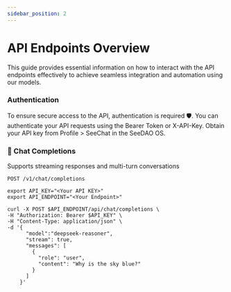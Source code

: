 ```yaml
---
sidebar_position: 2
---
```

# API Endpoints Overview
This guide provides essential information on how to interact with the API endpoints effectively to achieve seamless integration and automation using our models.

### Authentication

To ensure secure access to the API, authentication is required 🛡️. You can authenticate your API requests using the Bearer Token or X-API-Key. Obtain your API key from Profile > SeeChat in the SeeDAO OS.

### 💬 Chat Completions
Supports streaming responses and multi-turn conversations

```shell
POST /v1/chat/completions
```

```shell
export API_KEY="<Your API KEY>"
export API_ENDPOINT="<Your Endpoint>"

curl -X POST $API_ENDPOINT/api/chat/completions \
-H "Authorization: Bearer $API_KEY" \
-H "Content-Type: application/json" \
-d '{
      "model":"deepseek-reasoner",
      "stream": true,
      "messages": [
        {
          "role": "user",
          "content": "Why is the sky blue?"
        }
      ]
    }'
```
